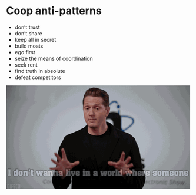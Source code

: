 # Coop anti-patterns

* don’t trust
* don’t share
* keep all in secret
* build moats
* ego first
* seize the means of coordination
* seek rent
* find truth in absolute
* defeat competitors

![](../.gitbook/assets/giphy-3.gif)

